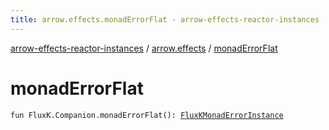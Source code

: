 ```yaml
---
title: arrow.effects.monadErrorFlat - arrow-effects-reactor-instances
---
```


[arrow-effects-reactor-instances](../index.html) / [arrow.effects](index.html) / [monadErrorFlat](./monad-error-flat.html)

# monadErrorFlat

`fun FluxK.Companion.monadErrorFlat(): `[`FluxKMonadErrorInstance`](-flux-k-monad-error-instance/index.html)